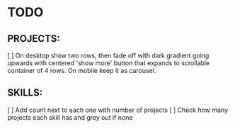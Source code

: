 # TODO

## PROJECTS:

[ ] On desktop show two rows, then fade off with dark gradient going upwards with centered 'show more' button that expands to scrollable container of 4 rows. On mobile keep it as carousel.

## SKILLS:

[ ] Add count next to each one with number of projects
[ ] Check how many projects each skill has and grey out if none